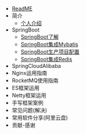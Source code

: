 * [ReadME](README.md)
* 简介
    * [个人介绍](md/myinfo.md)
* SpringBoot
    * [SpringBoot了解](md/spring/springboot/01.md)
    * [SpringBoot集成Mybatis](md/spring/springboot/02.md)
    * [SpringBoot生产项目配置](md/spring/springboot/03.md)
    * [SpringBoot集成Redis](md/spring/springboot/04.md)
* SpringCloudAlibaba
* Nginx运用指南
* RocketMQ使用指南
* ES框架运用
* Netty框架运用
* 手写框架案例
* 常见问题(解决)
* 常用软件分享(阿里云盘)
* 贡献-感谢
